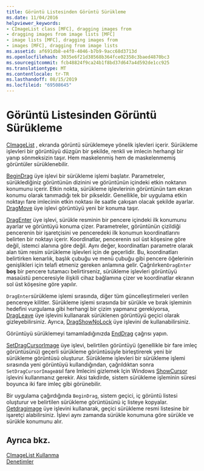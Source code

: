 ```yaml
---
title: Görüntü Listesinden Görüntü Sürükleme
ms.date: 11/04/2016
helpviewer_keywords:
- CImageList class [MFC], dragging images from
- dragging images from image lists [MFC]
- image lists [MFC], dragging images from
- images [MFC], dragging from image lists
ms.assetid: af691db8-e4f0-4046-b7b9-9acc68d3713d
ms.openlocfilehash: 3035e6f21d38568b364fce02358c3baed4870bc3
ms.sourcegitcommit: fcb48824f9ca24b1f8bd37d647a4d592de1cc925
ms.translationtype: MT
ms.contentlocale: tr-TR
ms.lasthandoff: 08/15/2019
ms.locfileid: "69508645"
---
```

# <a name="dragging-images-from-an-image-list"></a>Görüntü Listesinden Görüntü Sürükleme

[CImageList](../mfc/reference/cimagelist-class.md) , ekranda görüntü sürüklemeye yönelik işlevleri içerir. Sürükleme işlevleri bir görüntüyü düzgün bir şekilde, renkli ve imlecin herhangi bir yanıp sönmeksizin taşır. Hem maskelenmiş hem de maskelenmemiş görüntüler sürüklenebilir.

[BeginDrag](../mfc/reference/cimagelist-class.md#begindrag) üye işlevi bir sürükleme işlemi başlatır. Parametreler, sürüklediğiniz görüntünün dizinini ve görüntünün içindeki etkin noktanın konumunu içerir. Etkin nokta, sürükleme işlevlerinin görüntünün tam ekran konumu olarak tanımadığı tek bir pikseldir. Genellikle, bir uygulama etkin noktayı fare imlecinin etkin noktası ile saatle çakışan olacak şekilde ayarlar. [DragMove](../mfc/reference/cimagelist-class.md#dragmove) üye işlevi görüntüyü yeni bir konuma taşır.

[DragEnter](../mfc/reference/cimagelist-class.md#dragenter) üye işlevi, sürükle resminin bir pencere içindeki ilk konumunu ayarlar ve görüntüyü konuma çizer. Parametreler, görüntünün çizildiği pencerenin bir işaretçisini ve penceredeki ilk konumun koordinatlarını belirten bir noktayı içerir. Koordinatlar, pencerenin sol üst köşesine göre değil, istemci alanına göre değil. Aynı değer, koordinatları parametre olarak alan tüm resim sürükleme işlevleri için de geçerlidir. Bu, koordinatları belirtirken kenarlık, başlık çubuğu ve menü çubuğu gibi pencere öğelerinin genişlikleri için telafi etmeniz gereken anlamına gelir. Çağrılırken`DragEnter` **boş** bir pencere tutamacı belirtirseniz, sürükleme işlevleri görüntüyü masaüstü penceresiyle ilişkili cihaz bağlamına çizer ve koordinatlar ekranın sol üst köşesine göre yapılır.

`DragEnter`sürükleme işlemi sırasında, diğer tüm güncelleştirmeleri verilen pencereye kilitler. Sürükleme işlemi sırasında bir sürükle ve bırak işleminin hedefini vurgulama gibi herhangi bir çizim yapmanız gerekiyorsa, [DragLeave](../mfc/reference/cimagelist-class.md#dragleave) üye işlevini kullanarak sürüklenen görüntüyü geçici olarak gizleyebilirsiniz. Ayrıca, [DragShowNoLock](../mfc/reference/cimagelist-class.md#dragshownolock) üye işlevini de kullanabilirsiniz.

Görüntüyü sürüklemeyi tamamladığınızda [EndDrag](../mfc/reference/cimagelist-class.md#enddrag) çağrısı yapın.

[SetDragCursorImage](../mfc/reference/cimagelist-class.md#setdragcursorimage) üye işlevi, belirtilen görüntüyü (genellikle bir fare imleç görüntüsünü) geçerli sürükleme görüntüsüyle birleştirerek yeni bir sürükleme görüntüsü oluşturur. Sürükleme işlevleri bir sürükleme işlemi sırasında yeni görüntüyü kullandığından, çağrıldıktan sonra `SetDragCursorImage`asıl fare Imlecini gizlemek Için Windows [ShowCursor](/windows/win32/api/winuser/nf-winuser-showcursor) işlevini kullanmanız gerekir. Aksi takdirde, sistem sürükleme işleminin süresi boyunca iki fare imleç gibi görünebilir.

Bir uygulama çağırdığında `BeginDrag`, sistem geçici, iç görüntü listesi oluşturur ve belirtilen sürükleme görüntüsünü iç listeye kopyalar. [Getdragimage](../mfc/reference/cimagelist-class.md#getdragimage) üye işlevini kullanarak, geçici sürükleme resmi listesine bir işaretçi alabilirsiniz. İşlevi aynı zamanda sürükle konumuna göre sürükle ve sürükle konumunu alır.

## <a name="see-also"></a>Ayrıca bkz.

[CImageList Kullanma](../mfc/using-cimagelist.md)<br/>
[Denetimler](../mfc/controls-mfc.md)

